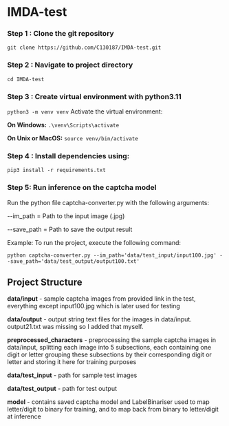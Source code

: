 # IMDA-test

### Step 1 : Clone the git repository
`git clone https://github.com/C130187/IMDA-test.git`

### Step 2 : Navigate to project directory
`cd IMDA-test`

### Step 3 : Create virtual environment with python3.11
`python3 -m venv venv`
Activate the virtual environment:

**On Windows:**
`.\venv\Scripts\activate`

**On Unix or MacOS:**
`source venv/bin/activate`

### Step 4 : Install dependencies using:
`pip3 install -r requirements.txt`

### Step 5: Run inference on the captcha model 

Run the python file captcha-converter.py with the following arguments:

--im_path = Path to the input image (.jpg)

--save_path = Path to save the output result

Example:
To run the project, execute the following command:

`python captcha-converter.py --im_path='data/test_input/input100.jpg' --save_path='data/test_output/output100.txt'`

## Project Structure

**data/input** - sample captcha images from provided link in the test, everything except input100.jpg which is later used for testing

**data/output** - output string text files for the images in data/input. output21.txt was missing so I added that myself.

**preprocessed_characters** - preprocessing the sample captcha images in data/input, splitting each image into 5 subsections, each containing one digit or letter
grouping these subsections by their corresponding digit or letter and storing it here for training purposes

**data/test_input** - path for sample test images

**data/test_output** - path for test output

**model** - contains saved captcha model and LabelBinariser used to map letter/digit to binary for training, and to map back from binary to letter/digit at inference

